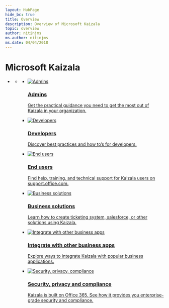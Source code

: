 ```yaml
---
layout: HubPage
hide_bc: true
title: Overview
description: Overview of Microsoft Kaizala
topic: overview
author: nitinjms
ms.author: nitinjms
ms.date: 04/04/2018
---
```


<div id="main" class="v2">
<div class="container">
    <h1>Microsoft Kaizala</h1>
    <ul class="pivots">
        <li>
            <a href="#main"></a>
            <ul id="main">
                <li>
                    <a href="#mainPanel"></a>
                    <ul id="mainPanel" class="cardsC">
                        <li>
                            <a href="https://docs.microsoft.com/Office365/Kaizala/kaizala-overview">
                            <div class="cardSize">
                                <div class="cardPadding">
                                    <div class="card">
                                        <div class="cardImageOuter">
                                            <div class="cardImage bgdAccent1">
                                                <img src="https://docs.microsoft.com/en-us/office/media/hub-tiles/Kaizala-Admins-400x140.svg" alt="Admins" />
                                            </div>
                                        </div>
                                        <div class="cardText">
                                            <h3>Admins</h3>
                                            <p>Get the practical guidance you need to get the most out of Kaizala in your organization.</p>
                                        </div>
                                    </div>
                                </div>
                            </div>
                            </a>
                        </li>
                        <li>
                            <a href="https://docs.microsoft.com/kaizala/developer-platform ">
                            <div class="cardSize">
                                <div class="cardPadding">
                                    <div class="card">
                                        <div class="cardImageOuter">
                                            <div class="cardImage bgdAccent1">
                                                <img src="https://docs.microsoft.com/en-us/office/media/hub-tiles/Kaizala-Developers-400x140.svg" alt="Developers" />
                                            </div>
                                        </div>
                                        <div class="cardText">
                                            <h3>Developers</h3>
                                            <p>Discover best practices and how to’s for developers.</p>
                                        </div>
                                    </div>
                                </div>
                            </div>
                            </a>
                        </li>
                        <li>
                            <a href="https://support.office.com/kaizala">
                            <div class="cardSize">
                                <div class="cardPadding">
                                    <div class="card">
                                        <div class="cardImageOuter">
                                            <div class="cardImage bgdAccent1">
                                                <img src="https://docs.microsoft.com/en-us/office/media/hub-tiles/Kaizala-EndUsers-400x140.svg" alt="End users" />
                                            </div>
                                        </div>
                                        <div class="cardText">
                                            <h3>End users</h3>
                                            <p>Find help, training, and technical support for Kaizala users on support.office.com.</p>
                                        </div>
                                    </div>
                                </div>
                            </div>
                            </a>
                        </li>
                        <li>
                            <a href="https://docs.microsoft.com/kaizala/partnerdocs/customerticketingsolution">
                            <div class="cardSize">
                                <div class="cardPadding">
                                    <div class="card">
                                        <div class="cardImageOuter">
                                            <div class="cardImage bgdAccent1">
                                                <img src="https://docs.microsoft.com/en-us/office/media/hub-tiles/Kaizala-BusinessSolutions-400x140.svg" alt="Business solutions" />
                                            </div>
                                        </div>
                                        <div class="cardText">
                                            <h3>Business solutions</h3>
                                            <p>Learn how to create ticketing system, salesforce, or other solutions using Kaizala.</p>
                                        </div>
                                    </div>
                                </div>
                            </div>
                            </a>
                        </li>
                        <li>
                            <a href="https://docs.microsoft.com/kaizala/partnerdocs/integratekaizalaandmailflow">
                            <div class="cardSize">
                                <div class="cardPadding">
                                    <div class="card">
                                        <div class="cardImageOuter">
                                            <div class="cardImage bgdAccent1">
                                                <img src="https://docs.microsoft.com/en-us/office/media/hub-tiles/Kaizala-IntegrateOtherBusinessApps-400x140.svg" alt="Integrate with other business apps" />
                                            </div>
                                        </div>
                                        <div class="cardText">
                                            <h3>Integrate with other business apps</h3>
                                            <p>Explore ways to integrate Kaizala with popular business applications.</p>
                                        </div>
                                    </div>
                                </div>
                            </div>
                            </a>
                        </li>
                        <li>
                            <a href="https://docs.microsoft.com/kaizala/partnerdocs/securityoverview">
                            <div class="cardSize">
                                <div class="cardPadding">
                                    <div class="card">
                                        <div class="cardImageOuter">
                                            <div class="cardImage bgdAccent1">
                                                <img src="https://docs.microsoft.com/en-us/office/media/hub-tiles/Kaizala-SecurityPrivacyCompliance-400x140.svg" alt="Security, privacy, compliance" />
                                            </div>
                                        </div>
                                        <div class="cardText">
                                            <h3>Security, privacy and compliance</h3>
                                            <p>Kaizala is built on Office 365. See how it provides you enterprise-grade security and compliance.</p>
                                        </div>
                                    </div>
                                </div>
                            </div>
                            </a>
                        </li>
                    </ul>
                </li>
            </ul>
        </li>
    </ul>
</div>
